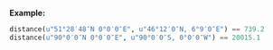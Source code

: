 **Example:**

```python
distance(u"51°28′48″N 0°0′0″E", u"46°12′0″N, 6°9′0″E") == 739.2
distance(u"90°0′0″N 0°0′0″E", u"90°0′0″S, 0°0′0″W") == 20015.1
```